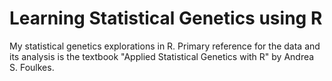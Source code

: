 # Learning Statistical Genetics using R
My statistical genetics explorations in R. Primary reference for the data and its analysis is the textbook "Applied Statistical Genetics with R" by Andrea S. Foulkes.
